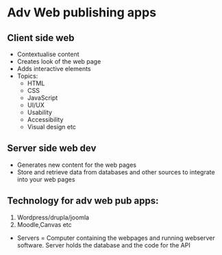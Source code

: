 # Adv Web publishing apps

## Client side web

- Contextualise content
- Creates look of the web page
- Adds interactive elements
- Topics:
  - HTML
  - CSS
  - JavaScript
  - UI/UX
  - Usability
  - Accessibility
  - Visual design etc

## Server side web dev

- Generates new content for the web pages
- Store and retrieve data from databases and other sources to integrate
  into your web pages

## Technology for adv web pub apps:

1.  Wordpress/drupla/joomla
2.  Moodle,Canvas etc

- Servers = Computer containing the webpages and running webserver
  software. Server holds the database and the code for the API
